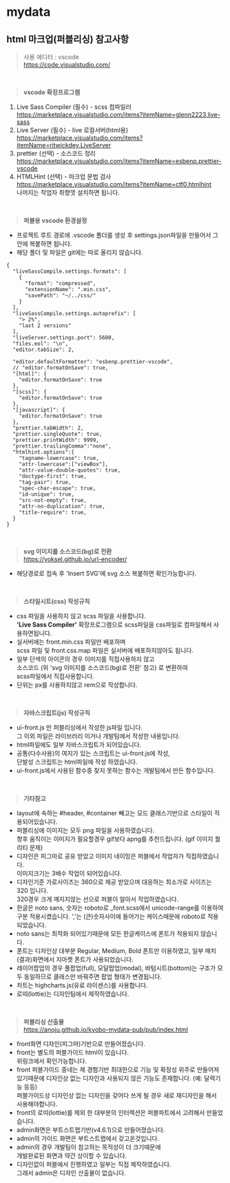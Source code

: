 # mydata

## html 마크업(퍼블리싱) 참고사항

> 사용 에디터 : vscode   
> <https://code.visualstudio.com/>   
<br />

> **vscode 확장프로그램**   
1. Live Sass Compiler (필수) - scss 컴파일러   
<https://marketplace.visualstudio.com/items?itemName=glenn2223.live-sass>
2. Live Server (필수) - live 로컬서버(html용)   
<https://marketplace.visualstudio.com/items?itemName=ritwickdey.LiveServer>
3. prettier (선택) - 소스코드 정리   
<https://marketplace.visualstudio.com/items?itemName=esbenp.prettier-vscode>
4. HTMLHint (선택) - 마크업 문법 검사   
<https://marketplace.visualstudio.com/items?itemName=ctf0.htmlhint>    
나머지는 작업자 취향껏 설치하면 됩니다.   
<br />
   
> **퍼블용 vscode 환경설정**
- 프로젝트 루트 경로에 .vscode 폴더를 생성 후 settings.json파일을 만들어서 그안에 복붙하면 됩니다.
- 해당 폴더 및 파일은 git에는 따로 올리지 않습니다.

```
{
  "liveSassCompile.settings.formats": [
    {
      "format": "compressed",
      "extensionName": ".min.css",
      "savePath": "~/../css/"
    }
  ],
  "liveSassCompile.settings.autoprefix": [
    "> 2%",
    "last 2 versions"
  ],
  "liveServer.settings.port": 5600,
  "files.eol": "\n",
  "editor.tabSize": 2,

  "editor.defaultFormatter": "esbenp.prettier-vscode",
  // "editor.formatOnSave": true,
  "[html]": {
    "editor.formatOnSave": true
  },
  "[scss]": {
    "editor.formatOnSave": true
  },
  "[javascript]": {
    "editor.formatOnSave": true
  },
  "prettier.tabWidth": 2,
  "prettier.singleQuote": true,
  "prettier.printWidth": 9999,
  "prettier.trailingComma":"none",
  "htmlhint.options":{
    "tagname-lowercase": true,
    "attr-lowercase":["viewBox"],
    "attr-value-double-quotes": true,
    "doctype-first": true,
    "tag-pair": true,
    "spec-char-escape": true,
    "id-unique": true,
    "src-not-empty": true,
    "attr-no-duplication": true,
    "title-require": true,
  }
}
```
<br />

> **svg 이미지를 소스코드(bg)로 전환**   
> <https://yoksel.github.io/url-encoder/>   
- 해당경로로 접속 후 'Insert SVG'에 svg 소스 복붙하면 확인가능합니다.
<br />

> **스타일시트(css) 작성규칙**
- css 파일을 사용하지 않고 scss 파일을 사용합니다.<br />**'Live Sass Compiler'** 확장프로그램으로 scss파일을 css파일로 컴파일해서 사용하면됩니다.
- 실서버에는 front.min.css 파일만 배포하며<br />scss 파일 및 front.css.map 파일은 실서버에 배포하지않아도 됩니다.
- 일부 단색의 아이콘의 경우 이미지를 직접사용하지 않고<br />소스코드 (위 'svg 이미지를 소스코드(bg)로 전환' 참고) 로 변환하여<br />scss파일에서 직접사용합니다.
- 단위는 px를 사용하지않고 rem으로 작성합니다.
<br />

> **자바스크립트(js) 작성규칙**
- ui-front.js 만 퍼블리싱에서 작성한 js파일 입니다.<br />그 이외 파일은 라이브러리 이거나 개발팀에서 작성한 내용입니다.
- html파일에도 일부 자바스크립트가 되어있습니다.
- 공통(다수사용)의 여지가 있는 스크립트는 ui-front.js에 작성,<br />단발성 스크립트는 html파일에 작성 하였습니다.
- ui-front.js에서 사용된 함수중 찾지 못하는 함수는 개발팀에서 만든 함수입니다.
<br />

> **기타참고**   
- layout에 속하는 #header, #container 빼고는 모드 클래스기반으로 스타일이 적용되어있습니다.
- 퍼블리싱에 이미지는 모두 png 파일을 사용하였습니다.<br />향후 움직이는 이미지가 필요할경우 gif보다 apng를 추천드립니다. (gif 이미지 퀄리티 문제)
- 디자인은 피그마로 공유 받았고 이미지 네이밍은 퍼블에서 작업자가 직접하였습니다.<br />이미지크기는 3배수 작업이 되어있습니다.
- 디자인기준 가로사이즈는 360으로 제공 받았으며 대응하는 최소가로 사이즈는 320 입니다.<br />320경우 크게 깨지지않는 선으로 퍼블이 알아서 작업하였습니다.
- 한글은 noto sans, 숫자는 roboto로 _font.scss에서 unicode-range를 이용하여 구분 적용시켰습니다. ','는 (큰)숫자사이에 들어가는 케이스때문에 roboto로 적용되었습니다.
- noto sans는 최적화 되어있기때문에 모든 한글케이스에 폰트가 적용되지 않습니다.
- 폰트는 디자인상 대부분 Regular, Medium, Bold 폰트만 이용하였고, 일부 매치(결과)화면에서 지마켓 폰트가 사용되었습니다.
- 레이어팝업의 경우 풀팝업(full), 모달팝업(modal), 바텀시트(bottom)는 구조가 모두 동일하므로 클래스만 바꿔주면 팝업 형태가 변경됩니다.
- 차트는 highcharts.js(유료 라이센스)를 사용합니다.
- 로띠(lottie)는 디자인팀에서 제작하였습니다. 
<br />

> **퍼블리싱 산출물**   
> <https://anoju.github.io/kyobo-mydata-pub/pub/index.html>   
- front화면 디자인(피그마)기반으로 만들어졌습니다.
- front는 별도의 퍼블가이드 html이 있습니다.<br />위링크에서 확인가능합니다.
- front 퍼블가이드 중네는 제 경험기반 최대한으로 기능 및 확정성 위주로 만들어져있기때문에 디자인상 없는 디자인과 사용되지 않은 기능도 존재합니다. (예: 달력기능 등등)<br />퍼블가이드상 디자인상 없는 디자인을 갖어다 쓰게 될 경우 새로 재디자인을 해서 사용해야합니다.
- front의 로띠(lottie)를 제외 한 대부분의 인터렉션은 퍼블파트에서 고려해서 만들었습니다.
- admin화면은 부트스트랩기반(v4.6.1)으로 만들어졌습니다.
- admin의 가이드 화면은 부트스트랩에서 갖고온것입니다.
- admin의 경우 개발팀이 참고하는 목적성이 더 크기때문에<br />개발완료된 화면과 약간 상이할 수 있습니다.
- 디자인없이 퍼블에서 진행하였고 일부는 직접 제작하였습니다.<br />그래서 admin은 디자인 산출물이 없습니다.
